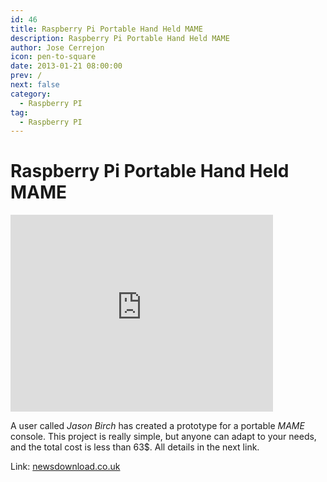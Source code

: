 ```yaml
---
id: 46
title: Raspberry Pi Portable Hand Held MAME
description: Raspberry Pi Portable Hand Held MAME
author: Jose Cerrejon
icon: pen-to-square
date: 2013-01-21 08:00:00
prev: /
next: false
category:
  - Raspberry PI
tag:
  - Raspberry PI
---
```


# Raspberry Pi Portable Hand Held MAME

<iframe width="420" height="315" src="http://www.youtube.com/embed/zHf1zekGfaE" frameborder="0" allowfullscreen></iframe>

A user called *Jason Birch* has created a prototype for a portable *MAME* console. This project is really simple, but anyone can adapt to your needs, and the total cost is less than 63$. All details in the next link.

Link: [newsdownload.co.uk](http://www.newsdownload.co.uk/pages/RPiMameHandHeld.html)